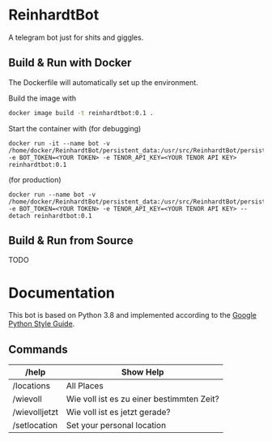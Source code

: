 # ReinhardtBot

A telegram bot just for shits and giggles.

## Build & Run with Docker

The Dockerfile will automatically set up the environment. 

Build the image with 

```bash
docker image build -t reinhardtbot:0.1 .
```

Start the container with (for debugging)

```
docker run -it --name bot -v /home/docker/ReinhardtBot/persistent_data:/usr/src/ReinhardtBot/persistent_data -e BOT_TOKEN=<YOUR TOKEN> -e TENOR_API_KEY=<YOUR TENOR API KEY> reinhardtbot:0.1
```

(for production)

```
docker run --name bot -v /home/docker/ReinhardtBot/persistent_data:/usr/src/ReinhardtBot/persistent_data -e BOT_TOKEN=<YOUR TOKEN> -e TENOR_API_KEY=<YOUR TENOR API KEY> --detach reinhardtbot:0.1
```

## Build & Run from Source

TODO

# Documentation

This bot is based on Python 3.8 and implemented according to the [Google Python Style Guide](https://github.com/google/styleguide/blob/gh-pages/pyguide.md).

## Commands

| /help         | Show Help                                 |
| ------------- | ----------------------------------------- |
| /locations    | All Places                                |
| /wievoll      | Wie voll ist es zu einer bestimmten Zeit? |
| /wievolljetzt | Wie voll ist es jetzt gerade?             |
| /setlocation  | Set your personal location                |
